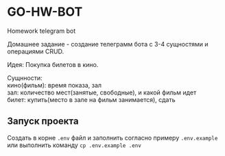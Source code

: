 # GO-HW-BOT

Homework telegram bot

Домашнее задание - создание телеграмм бота с 3-4 сущностями и операциями CRUD. 

Идея: Покупка билетов в кино.  

Сущнности:  
кино(фильм): время показа, зал  
зал: количество мест(занятые, свободные), и какой фильм идет  
билет: купить(место в зале на фильм занимается), сдать

## Запуск проекта
Создать в корне `.env` файл и заполнить согласно примеру `.env.example` 
или выполнить команду `cp .env.example .env`
